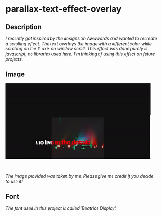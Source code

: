 # parallax-text-effect-overlay

## Description 

_I recently got inspired by the designs on Awwwards and wanted to recreate a scrolling effect. The text overlays the image with a different color while scrolling on the Y axis on window scroll. This effect was done purely in javascript, no libraries used here. I'm thinking of using this effect on future projects._

## Image 

![](scroll.gif) 

<br>

_The image provided was taken by me. Please give me credit if you decide to use it!_

## Font

_The font used in this project is called 'Beatrice Display'._
